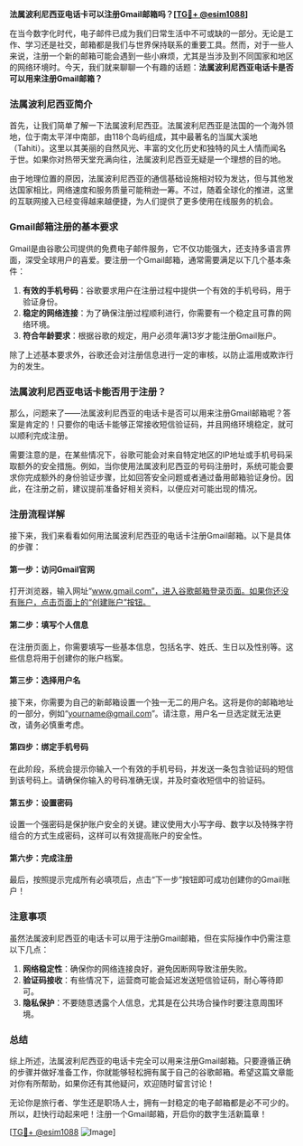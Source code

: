 **法属波利尼西亚电话卡可以注册Gmail邮箱吗？[[TG💪+ @esim1088](https://t.me/s/esim1088)]**

在当今数字化时代，电子邮件已成为我们日常生活中不可或缺的一部分。无论是工作、学习还是社交，邮箱都是我们与世界保持联系的重要工具。然而，对于一些人来说，注册一个新的邮箱可能会遇到一些小麻烦，尤其是当涉及到不同国家和地区的网络环境时。今天，我们就来聊聊一个有趣的话题：**法属波利尼西亚电话卡是否可以用来注册Gmail邮箱？**

### 法属波利尼西亚简介

首先，让我们简单了解一下法属波利尼西亚。法属波利尼西亚是法国的一个海外领地，位于南太平洋中南部，由118个岛屿组成，其中最著名的当属大溪地（Tahiti）。这里以其美丽的自然风光、丰富的文化历史和独特的风土人情而闻名于世。如果你对热带天堂充满向往，法属波利尼西亚无疑是一个理想的目的地。

由于地理位置的原因，法属波利尼西亚的通信基础设施相对较为发达，但与其他发达国家相比，网络速度和服务质量可能稍逊一筹。不过，随着全球化的推进，这里的互联网接入已经变得越来越便捷，为人们提供了更多使用在线服务的机会。

### Gmail邮箱注册的基本要求

Gmail是由谷歌公司提供的免费电子邮件服务，它不仅功能强大，还支持多语言界面，深受全球用户的喜爱。要注册一个Gmail邮箱，通常需要满足以下几个基本条件：

1. **有效的手机号码**：谷歌要求用户在注册过程中提供一个有效的手机号码，用于验证身份。
2. **稳定的网络连接**：为了确保注册过程顺利进行，你需要有一个稳定且可靠的网络环境。
3. **符合年龄要求**：根据谷歌的规定，用户必须年满13岁才能注册Gmail账户。

除了上述基本要求外，谷歌还会对注册信息进行一定的审核，以防止滥用或欺诈行为的发生。

### 法属波利尼西亚电话卡能否用于注册？

那么，问题来了——法属波利尼西亚的电话卡是否可以用来注册Gmail邮箱呢？答案是肯定的！只要你的电话卡能够正常接收短信验证码，并且网络环境稳定，就可以顺利完成注册。

需要注意的是，在某些情况下，谷歌可能会对来自特定地区的IP地址或手机号码采取额外的安全措施。例如，当你使用法属波利尼西亚的号码注册时，系统可能会要求你完成额外的身份验证步骤，比如回答安全问题或者通过备用邮箱验证身份。因此，在注册之前，建议提前准备好相关资料，以便应对可能出现的情况。

### 注册流程详解

接下来，我们来看看如何用法属波利尼西亚的电话卡注册Gmail邮箱。以下是具体的步骤：

#### 第一步：访问Gmail官网
打开浏览器，输入网址“www.gmail.com”，进入谷歌邮箱登录页面。如果你还没有账户，点击页面上的“创建账户”按钮。

#### 第二步：填写个人信息
在注册页面上，你需要填写一些基本信息，包括名字、姓氏、生日以及性别等。这些信息将用于创建你的账户档案。

#### 第三步：选择用户名
接下来，你需要为自己的新邮箱设置一个独一无二的用户名。这将是你的邮箱地址的一部分，例如“yourname@gmail.com”。请注意，用户名一旦选定就无法更改，请务必慎重考虑。

#### 第四步：绑定手机号码
在此阶段，系统会提示你输入一个有效的手机号码，并发送一条包含验证码的短信到该号码上。请确保你输入的号码准确无误，并及时查收短信中的验证码。

#### 第五步：设置密码
设置一个强密码是保护账户安全的关键。建议使用大小写字母、数字以及特殊字符组合的方式生成密码，这样可以有效提高账户的安全性。

#### 第六步：完成注册
最后，按照提示完成所有必填项后，点击“下一步”按钮即可成功创建你的Gmail账户！

### 注意事项

虽然法属波利尼西亚的电话卡可以用于注册Gmail邮箱，但在实际操作中仍需注意以下几点：

1. **网络稳定性**：确保你的网络连接良好，避免因断网导致注册失败。
2. **验证码接收**：有些情况下，运营商可能会延迟发送短信验证码，耐心等待即可。
3. **隐私保护**：不要随意透露个人信息，尤其是在公共场合操作时要注意周围环境。

### 总结

综上所述，法属波利尼西亚的电话卡完全可以用来注册Gmail邮箱。只要遵循正确的步骤并做好准备工作，你就能够轻松拥有属于自己的谷歌邮箱。希望这篇文章能对你有所帮助，如果你还有其他疑问，欢迎随时留言讨论！

无论你是旅行者、学生还是职场人士，拥有一封稳定的电子邮箱都是必不可少的。所以，赶快行动起来吧！注册一个Gmail邮箱，开启你的数字生活新篇章！

[[TG💪+ @esim1088](https://t.me/s/esim1088) ![Image](https://i.postimg.cc/4NQfJmqS/Snipaste-2025-05-13-00-14-12.png)]
